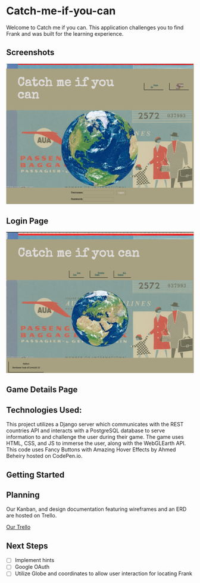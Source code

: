 # Catch-me-if-you-can

Welcome to Catch me if you can. This application challenges you to find Frank and was built for the learning experience.

## Screenshots
![screenshot](./catchmeifyoucan/images/login-catch.png "Login Page very cool")
## Login Page


![screenshot](./catchmeifyoucan/images/catch.png)
## Game Details Page
## Technologies Used:

This project utilizes a Django server which communicates with the REST countries API and interacts with a PostgreSQL database to serve information to and challenge the user during their game.  The game uses HTML, CSS, and JS to immerse the user, along with the WebGLEarth API.  This code uses Fancy Buttons with Amazing Hover Effects by Ahmed Beheiry hosted on CodePen.io.

## Getting Started

## Planning

Our Kanban, and design documentation featuring wireframes and an ERD are hosted on Trello.

[Our Trello](https://trello.com/b/YuWgLGWK/catch-me-if-you-can)

## Next Steps

- [ ] Implement hints
- [ ] Google OAuth
- [ ] Utilize Globe and coordinates to allow user interaction for locating Frank
